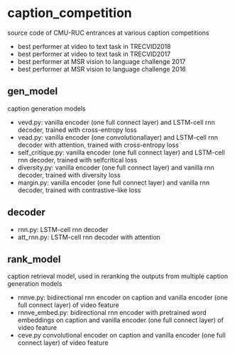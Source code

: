 # caption_competition
source code of CMU-RUC entrances at various caption competitions

* best performer at video to text task in TRECVID2018
* best performer at video to text task in TRECVID2017
* best performer at MSR vision to language challenge 2017
* best performer at MSR vision to language challenge 2016

## gen_model
caption generation models
* vevd.py: vanilla encoder (one full connect layer) and LSTM-cell rnn decoder, trained with cross-entropy loss
* vead.py: vanilla encoder (one convolutionallayer) and LSTM-cell rnn decoder with attention, trained with cross-entropy loss
* self_critique.py: vanilla encoder (one full connect layer) and LSTM-cell rnn decoder, trained with selfcritical loss
* diversity.py: vanilla encoder (one full connect layer) and vanilla rnn decoder, trained with diversity loss
* margin.py: vanilla encoder (one full connect layer) and vanilla rnn decoder, trained with contrastive-like loss

## decoder
* rnn.py: LSTM-cell rnn decoder
* att_rnn.py: LSTM-cell rnn decoder with attention

## rank_model
caption retrieval model, used in reranking the outputs from multiple caption generation models
* rnnve.py: bidirectional rnn encoder on caption and vanilla encoder (one full connect layer) of video feature
* rnnve_embed.py: bidirectional rnn encoder with pretrained word embeddings on caption and vanilla encoder (one full connect layer) of video feature
* ceve.py convolutional encoder on caption and vanilla encoder (one full connect layer) of video feature
